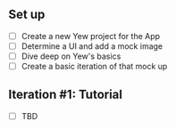 ## Set up

- [ ] Create a new Yew project for the App
- [ ] Determine a UI and add a mock image
- [ ] Dive deep on Yew's basics
- [ ] Create a basic iteration of that mock up

## Iteration #1: Tutorial

- [ ] TBD
